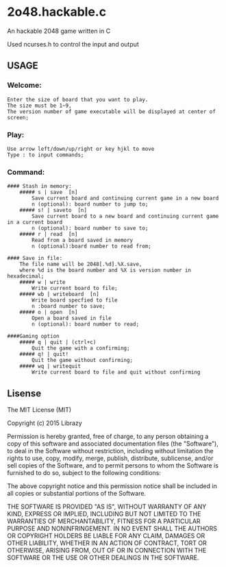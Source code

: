 # 2o48.hackable.c

An hackable 2048 game written in C

Used ncurses.h to control the input and output


## USAGE

### Welcome:
	Enter the size of board that you want to play.
	The size must be 1~9,
	The version number of game executable will be displayed at center of screen;
	
	
### Play:
	Use arrow left/down/up/right or key hjkl to move
	Type : to input commands;
	
	
### Command:
	
	#### Stash in memory:
		##### s | save  [n]
			Save current board and continuing current game in a new board
			n (optional): board number to jump to;
		##### s! | saveto  [n]
			Save current board to a new board and continuing current game in a current board
			n (optional): board number to save to;
		##### r | read  [n]
			Read from a board saved in memory
			n (optional):board number to read from;
			
	#### Save in file:
		The file name will be 2048[.%d].%X.save,
		where %d is the board number and %X is version number in hexadecimal;
		##### w | write
			Write current board to file;
		##### wb | writeboard  [n]
			Write board specfied to file
			n :board number to save;
		##### o | open  [n]
			Open a board saved in file
			n (optional): board number to read;
	
	####Gaming option
		##### q | quit | (ctrl+c)
			Quit the game with a confirming;
		##### q! | quit!
			Quit the game without confirming;
		##### wq | writequit
			Write current board to file and quit without confirming
			
## Lisense
The MIT License (MIT)

Copyright (c) 2015 Librazy

Permission is hereby granted, free of charge, to any person obtaining a copy
of this software and associated documentation files (the "Software"), to deal
in the Software without restriction, including without limitation the rights
to use, copy, modify, merge, publish, distribute, sublicense, and/or sell
copies of the Software, and to permit persons to whom the Software is
furnished to do so, subject to the following conditions:

The above copyright notice and this permission notice shall be included in all
copies or substantial portions of the Software.

THE SOFTWARE IS PROVIDED "AS IS", WITHOUT WARRANTY OF ANY KIND, EXPRESS OR
IMPLIED, INCLUDING BUT NOT LIMITED TO THE WARRANTIES OF MERCHANTABILITY,
FITNESS FOR A PARTICULAR PURPOSE AND NONINFRINGEMENT. IN NO EVENT SHALL THE
AUTHORS OR COPYRIGHT HOLDERS BE LIABLE FOR ANY CLAIM, DAMAGES OR OTHER
LIABILITY, WHETHER IN AN ACTION OF CONTRACT, TORT OR OTHERWISE, ARISING FROM,
OUT OF OR IN CONNECTION WITH THE SOFTWARE OR THE USE OR OTHER DEALINGS IN THE
SOFTWARE.